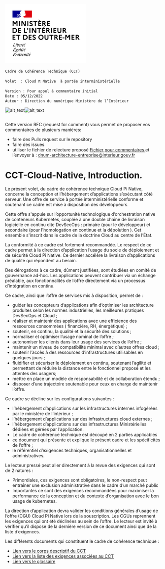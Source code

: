 ![alt_text](images/image1.png "image_tooltip") 

```
Cadre de Cohérence Technique (CCT)

Volet  : Cloud π Native  à portée interministérielle

Version : Pour appel à commentaire initial
Date : 05/12/2022
Auteur : Direction du numérique Ministère de l’Intérieur
``````
![alt_text](images/image2.png "image_tooltip")![alt_text](images/image4.png "image_tooltip")

##

Cette version RFC (request for comment) vous permet de proposer vos commentaires de plusieurs manières: 

- faire des Pulls request sur le repository
- faire des issues
- utiliser le fichier de relecture proposé 
[Fichier pour commentaires ](https://github.com/dnum-mi/CCT-Cloud-Native/blob/main/gabarit-pour-commentaires.ods)
 et l’envoyer à : dnum-architecture-entreprise@interieur.gouv.fr

##

# CCT-Cloud-Native, Introduction.

Le présent volet, du cadre de cohérence technique Cloud Pi Native, concerne la conception et l’hébergement d’applications s’exécutant côté serveur. Une offre de service à portée interministérielle conforme et soutenant ce cadre est mise à disposition des développeurs.

Cette offre s'appuie sur l’opportunité technologique d’orchestration native de conteneurs Kubernetes, couplée à une double chaîne de livraison logicielle en continu dite DevSecOps :  primaire (pour le développeur) et secondaire (pour l'homologation en continue et la dépolution ).
Cet ensemble s'inscrit dans le cadre de la doctrine Cloud au centre de l’État.

La conformité à ce cadre est fortement recommandée. Le respect de ce cadre permet à la direction d’application l’usage du socle de déploiement et de sécurité Cloud Pi Native. Ce dernier accélère la livraison d’applications de qualité qui répondent au besoin.

Des dérogations à ce cadre, dûment justifiées, sont étudiées en comité de gouvernance ad-hoc. Les applications peuvent contribuer via un échange préalable, aux fonctionnalités de l’offre directement via un processus d’intégration en continu.

Ce cadre, ainsi que l’offre de services mis à disposition, permet de :

- guider les concepteurs d’applications afin d’optimiser les architecture produites selon les normes industrielles, les meilleures pratiques DevSecOps et Cloud ;
- réaliser et maintenir des applications avec une efficience des ressources consommées ( financière, RH, énergétique) ;
- soutenir, en continu, la qualité et la sécurité des solutions ;
- normaliser et optimiser l’usage nominal de l’offre ;
- autonomiser les clients dans leur usage des services de l’offre ;
- maintenir un niveau de compatibilité minimal avec d’autres offres cloud ;
- soutenir l’accès à des ressources d’infrastructures utilisables en quelques jours ;
- fluidifier et sécuriser le déploiement en continu, soutenant l’agilité et permettant de réduire la distance entre le fonctionnel proposé et les attentes des usagers;
- mettre en place un modèle de responsabilité et de collaboration étendu ;
- disposer d’une trajectoire soutenable pour ceux en charge de maintenir l’offre.

Ce cadre se décline sur les configurations suivantes :

- l’hébergement d’applications sur les infrastructures internes infogérées par le ministère de l’intérieur ;
- l’hébergement d’applications sur des infrastructures cloud externes ;
- l’hébergement d’applications sur des infrastructures Ministérielles dédiées et gérées par l’application.
- Le cadre de cohérence technique est découpé en 2 parties applicables
- ce document qui présente et explique le présent cadre et les spécificités de l’offre ;
- le référentiel d’exigences techniques, organisationnelles et administratives.

Le lecteur pressé peut aller directement à la revue des exigences qui sont de 2 natures : 
- Primordiales, ces exigences sont obligatoires, le non-respect peut entraîner une exclusion administrative dans le cadre d’un marché public 
- Importantes ce sont des exigences recommandées pour maximiser la performance de la conception et du contexte d’organisation avec le bon usage de kubernetes.

La direction d’application devra valider les conditions générales d’usage de l’offre (CGU) Cloud Pi Native lors de la souscription. Les CGUs reprennent les exigences qui ont été déclinées au sein de l’offre. Le lecteur est invité à vérifier qu’il dispose de la dernière version de ce document ainsi que de la liste d’exigences.

Les  différents documents qui constituent le cadre de cohérence technique  :
- [Lien vers le corps descriptif du CCT ](https://github.com/dnum-mi/CCT-Cloud-Native/blob/main/cct-cloud-native.md)
- [Lien vers la liste des exigences associées au CCT ](https://github.com/dnum-mi/CCT-Cloud-Native/blob/main/cct-exigences.md)
- [Lien vers le glossaire](https://github.com/dnum-mi/CCT-Cloud-Native/blob/main/cct-glossaire.md)
